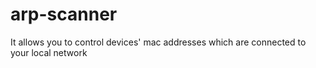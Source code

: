 # arp-scanner
It allows you to control devices' mac addresses which are connected to your local network
